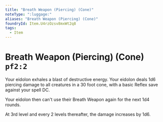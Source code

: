 ```yaml
---
title: "Breath Weapon (Piercing) (Cone)"
noteType: ":luggage:"
aliases: "Breath Weapon (Piercing) (Cone)"
foundryId: Item.U4rzOzsv8mxWt2q8
tags:
  - Item
---
```


# Breath Weapon (Piercing) (Cone) `pf2:2`

Your eidolon exhales a blast of destructive energy. Your eidolon deals 1d6 piercing damage to all creatures in a 30 foot cone, with a basic Reflex save against your spell DC.

Your eidolon then can't use their Breath Weapon again for the next 1d4 rounds.

At 3rd level and every 2 levels thereafter, the damage increases by 1d6. 
